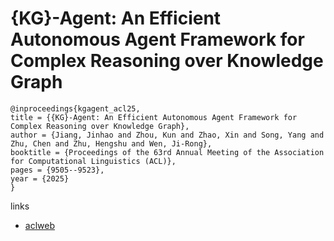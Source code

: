 # {KG}-Agent: An Efficient Autonomous Agent Framework for Complex Reasoning over Knowledge Graph

```
@inproceedings{kgagent_acl25,
title = {{KG}-Agent: An Efficient Autonomous Agent Framework for Complex Reasoning over Knowledge Graph},
author = {Jiang, Jinhao and Zhou, Kun and Zhao, Xin and Song, Yang and Zhu, Chen and Zhu, Hengshu and Wen, Ji-Rong},
booktitle = {Proceedings of the 63rd Annual Meeting of the Association for Computational Linguistics (ACL)},
pages = {9505--9523},
year = {2025}
}
```

links
- [aclweb](https://aclanthology.org/2025.acl-long.468/)
